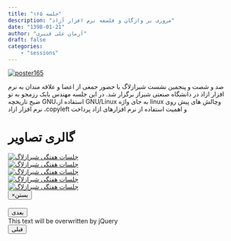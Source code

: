 ```yaml
---
title: "جلسه ۱۶۵"
description: "مروری بر واژگان و فلسفه نرم افزار آزاد"
date: "1398-01-21"
author: "آرمان علی قنبری"
draft: false
categories:
    - "sessions"
---
```

[![poster165](../../img/posters/poster165.jpg)](../../img/poster165.jpg)


صد و شصت و ‍‍‍‍‍پنجمین نشست شیرازلاگ با حضور جمعی از اعضا و علاقه مندان به نرم افزار ازاد در دانشگاه صنعتی شیراز برگزار شد. در این جلسه مهندس بابک رزمجو به تو ضیح تاریخچه GNU،استفاده از GNU/Linux به جای واژه linux وچالش  های پیش روی نرم افزار ازاد ،copyleft و اهمیت استفاده از نرم افزارهای ازاد پرداخت    

<div class="row">
    <div class="col-lg-12">
        <h1 class="page-header">گالری تصاویر</h1>    
            <div class="col-lg-4 col-md-4 col-xs-6 thumb">
            <a class="thumbnail" href="#" data-image-id="" data-toggle="modal" data-title="نشست هفتگی شیرازلاگ با حضور جمعی از دوستان" data-caption="" data-image="../../img/6. photo_2019-04-19_23-44-26.jpg" data-target="#image-gallery">
              <img class="img-responsive" src="../../img/6. photo_2019-04-19_23-44-26.jpg"
              alt="جلسات هفتگی شیرازلاگ">
            </a>
        </div>
            <div class="col-lg-4 col-md-4 col-xs-6 thumb">
            <a class="thumbnail" href="#" data-image-id="" data-toggle="modal" data-title="نشست هفتگی شیرازلاگ با حضور جمعی از دوستان" data-caption="" data-image="../../img/7. photo_2019-04-19_23-44-33.jpg" data-target="#image-gallery">
                <img class="img-responsive" src="../../img/7. photo_2019-04-19_23-44-33.jpg"
                alt="جلسات هفتگی شیرازلاگ">
            </a>
        </div>
            <div class="col-lg-4 col-md-4 col-xs-6 thumb">
            <a class="thumbnail" href="#" data-image-id="" data-toggle="modal" data-title="نشست هفتگی شیرازلاگ با حضور جمعی از دوستان" data-caption="" data-image="../../img/3. photo_2019-04-19_23-44-07.jpg" data-target="#image-gallery">
                <img class="img-responsive" src="../../img/3. photo_2019-04-19_23-44-07.jpg"
                alt="جلسات هفتگی شیرازلاگ">
            </a>
    </div>
     <div class="col-lg-4 col-md-4 col-xs-6 thumb">
            <a class="thumbnail" href="#" data-image-id="" data-toggle="modal" data-title="نشست هفتگی شیرازلاگ با حضور جمعی از دوستان" data-caption="" data-image="../../img/4. photo_2019-04-19_23-44-16.jpg" data-target="#image-gallery">
                <img class="img-responsive" src="../../img/4. photo_2019-04-19_23-44-16.jpg"
                alt="جلسات هفتگی شیرازلاگ">
            </a>
    </div>
     <div class="col-lg-4 col-md-4 col-xs-6 thumb">
            <a class="thumbnail" href="#" data-image-id="" data-toggle="modal" data-title="نشست هفتگی شیرازلاگ با حضور جمعی از دوستان" data-caption="" data-image="../../img/5. photo_2019-04-19_23-44-21.jpg" data-target="#image-gallery">
                <img class="img-responsive" src="../../img/5. photo_2019-04-19_23-44-21.jpg"
                alt="جلسات هفتگی شیرازلاگ">
            </a>
 </div>
<div class="modal fade" id="image-gallery" tabindex="-1" role="dialog" aria-
 aria-labelledby="myModalLabel" aria-hidden="true">
    <div class="modal-dialog">
        <div class="modal-content">
            <div class="modal-header">
                <button type="button" class="close" data-dismiss="modal"><span aria-hidden="true">×</span><span class="sr-only">بستن</span></button>
                <h4 class="modal-title" id="image-gallery-title"></h4>
            </div>
            <div class="modal-body">
                <img id="image-gallery-image" class="img-responsive" src="">
            </div>
            <div class="modal-footer">
                <div class="col-md-2">
                    <button type="button" class="btn btn-primary" id="show-previous-image">بعدی</button>
                </div>
                <div class="col-md-8 text-justify" id="image-gallery-caption">
                    This text will be overwritten by jQuery
                </div>
                <div class="col-md-2">
                    <button type="button" id="show-next-image" class="btn btn-default">قبلی</button>
                </div>
            </div>
        </div>
    </div>
</div>
</div>
